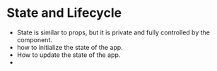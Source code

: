 # State and Lifecycle

* State is similar to props, but it is private and fully controlled by the component.
* how to initialize the state of the app.
* How to update the state of the app.
* 
